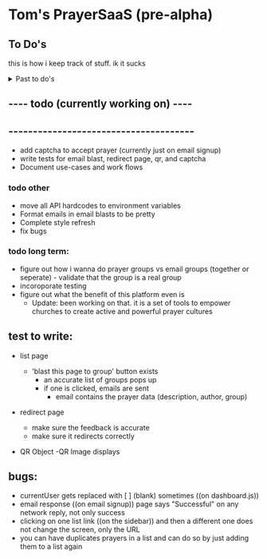 # Tom's PrayerSaaS (pre-alpha)

## To Do's
this is how i keep track of stuff.  ik it sucks

<details >
<summary>Past to do's</summary>

### todo pre 5/27
- prayer GETall GETone GETme PUT
- group GET PUT

### todo 5/27
- move groups to bottom of sidebar
- layout prayer cards like google keep
- 'add prayer' as a button w/ popup 
    
### todo 6/14 (and other dates before)
- refactor app into more disconnected components

- research routing
    - set up an individual page for prayers using rounting

- distinguish 'data for this user' from 'all data'
    - API: get prayers by group 
    - API: user object (prayers, groups)


### todo 6/15 
- refactor Dashboard into more components
    - seperate add prayer button into its own thing
    - seperate {user}'s prayers into its own thing

- set up more routing    https://reactrouter.com/web/guides/quick-start 
    - make myPrayers and individualPrayers replace the current area that add a prayer and {user}'s prayers occupy


### todo july
- create static URL pages that can un-authorized accept prayers to a specific destination.  Make this url the destination of ^
        - something like /addPrayerTo/group/:id
            - only load page successfully if :id is valid
                - create a new endpoint for unvalidated people to submit a groupid to see if its real and accepts unauthorized
        - create a new API endpoint that can unauthorized check if a group accpets unauthorized requests
            - i need to refactor all of prayer to have fields like 
                - source
                - prayerGroupID
                - fullName
            - prayergroups need fields
                - accepts_unauthorized_requests

- blast a list to an email group
    - create a 'email groups' tab on sidebar to view all the groups infos


- create a QR code to accept prayers into a group
    - use this npm: https://www.npmjs.com/package/react-qrcode-logo 
    - create a microservice that lets you create QR codes and choose what to link them to and change what they link to
        -   have a dynamo table of key/destination pairs where key is the URL generated for the QR (and the value of the code)
            and the destination is where you are redirected todo
    
    
- captcha 

</details> 
<!-- End of "Past to do's dropdown" -->





##  ---- todo (currently working on)  ----
##  --------------------------------------
- add captcha to accept prayer (currently just on email signup)
- write tests for email blast, redirect page, qr, and captcha
- Document use-cases and work flows



### todo other 
- move all API hardcodes to environment variables
- Format emails in email blasts to be pretty 
- Complete style refresh
- fix bugs

### todo long term: 
- figure out how i wanna do prayer groups vs email groups (together or seperate)
        - validate that the group is a real group
- incoroporate testing
- figure out what the benefit of this platform even is
    - Update: been working on that.  it is a set of tools to empower churches to create active and powerful prayer cultures



## test to write:      
- list page 
    - 'blast this page to group' button exists
        - an accurate list of groups pops up
        - if one is clicked, emails are sent
            - email contains the prayer data (description, author, group)
- redirect page
    - make sure the feedback is accurate
    - make sure it redirects correctly

- QR Object
    -QR Image displays





## bugs: 
   - currentUser gets replaced with [ ] (blank) sometimes ((on dashboard.js))
   - email response ((on email signup)) page says "Successful" on any network reply, not only success
   - clicking on one list link ((on the sidebar)) and then a different one does not change the screen, only the URL
   - you can have duplicates prayers in a list and can do so by just adding them to a list again 





